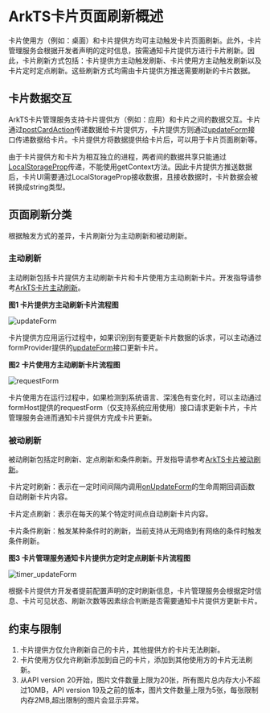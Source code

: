 # ArkTS卡片页面刷新概述
<!--Kit: Form Kit-->
<!--Subsystem: Ability-->
<!--Owner: @cx983299475-->
<!--Designer: @xueyulong-->
<!--Tester: @chenmingze-->
<!--Adviser: @Brilliantry_Rui-->

卡片使用方（例如：桌面）和卡片提供方均可主动触发卡片页面刷新。此外，卡片管理服务会根据开发者声明的定时信息，按需通知卡片提供方进行卡片刷新。因此，卡片刷新方式包括：卡片提供方主动触发刷新、卡片使用方主动触发刷新以及卡片定时定点刷新。这些刷新方式均需由卡片提供方推送需要刷新的卡片数据。

## 卡片数据交互

ArkTS卡片管理服务支持卡片提供方（例如：应用）和卡片之间的数据交互。卡片通过[postCardAction](../reference/apis-arkui/js-apis-postCardAction.md#postcardaction-1)传递数据给卡片提供方，卡片提供方则通过[updateForm](../reference/apis-form-kit/js-apis-app-form-formProvider.md#formproviderupdateform)接口传递数据给卡片。卡片提供方将数据提供给卡片后，可以用于卡片页面刷新等。

由于卡片提供方和卡片为相互独立的进程，两者间的数据共享只能通过[LocalStorageProp](../ui/state-management/arkts-localstorage.md#localstorageprop)传递，不能使用getContext方法。因此卡片提供方推送数据后，卡片UI需要通过LocalStorageProp接收数据，且接收数据时，卡片数据会被转换成string类型。

## 页面刷新分类

根据触发方式的差异，卡片刷新分为主动刷新和被动刷新。

### 主动刷新

主动刷新包括卡片提供方主动刷新卡片和卡片使用方主动刷新卡片。开发指导请参考[ArkTS卡片主动刷新](arkts-ui-widget-active-refresh.md)。

**图1 卡片提供方主动刷新卡片流程图**

![updateForm](figures/updateForm.PNG)

卡片提供方应用运行过程中，如果识别到有要更新卡片数据的诉求，可以主动通过formProvider提供的[updateForm](../reference/apis-form-kit/js-apis-app-form-formProvider.md#formproviderupdateform)接口更新卡片。

**图2 卡片使用方主动刷新卡片流程图**

![requestForm](figures/requestForm.PNG)

卡片使用方在运行过程中，如果检测到系统语言、深浅色有变化时，可以主动通过formHost提供的requestForm（仅支持系统应用使用）接口请求更新卡片，卡片管理服务会进而通知卡片提供方完成卡片更新。

### 被动刷新

被动刷新包括定时刷新、定点刷新<!--Del-->和条件刷新<!--DelEnd-->。开发指导请参考[ArkTS卡片被动刷新](arkts-ui-widget-passive-refresh.md)。

卡片定时刷新：表示在一定时间间隔内调用[onUpdateForm](../reference/apis-form-kit/js-apis-app-form-formExtensionAbility.md#formextensionabilityonupdateform)的生命周期回调函数自动刷新卡片内容。

卡片定点刷新：表示在每天的某个特定时间点自动刷新卡片内容。

<!--Del-->
卡片条件刷新：触发某种条件时的刷新，当前支持从无网络到有网络的条件时触发条件刷新。
<!--DelEnd-->

**图3 卡片管理服务通知卡片提供方定时定点刷新卡片流程图**

![timer_updateForm](figures/timer_updateForm.PNG)

根据卡片提供方开发者提前配置声明的定时刷新信息，卡片管理服务会根据定时信息、卡片可见状态、刷新次数等因素综合判断是否需要通知卡片提供方更新卡片。

## 约束与限制

1. 卡片提供方仅允许刷新自己的卡片，其他提供方的卡片无法刷新。
2. 卡片使用方仅允许刷新添加到自己的卡片，添加到其他使用方的卡片无法刷新。
3. 从API version 20开始，图片文件数量上限为20张，所有图片总内存大小不超过10MB，API version 19及之前的版本，图片文件数量上限为5张，每张限制内存2MB,超出限制的图片会显示异常。
